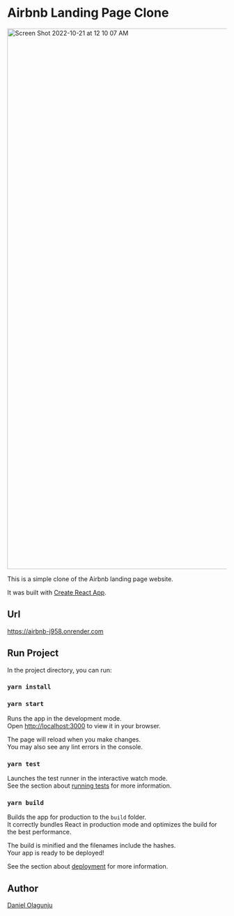 # Airbnb Landing Page Clone

<img width="1240" alt="Screen Shot 2022-10-21 at 12 10 07 AM" src="https://user-images.githubusercontent.com/26861798/197075944-d9e567ab-b85a-47e7-8ed6-4a4d431446f5.png">

This is a simple clone of the Airbnb landing page website.

It was built with [Create React App](https://github.com/facebook/create-react-app).

## Url

https://airbnb-j958.onrender.com

## Run Project

In the project directory, you can run:

### `yarn install`

### `yarn start`

Runs the app in the development mode.\
Open [http://localhost:3000](http://localhost:3000) to view it in your browser.

The page will reload when you make changes.\
You may also see any lint errors in the console.

### `yarn test`

Launches the test runner in the interactive watch mode.\
See the section about [running tests](https://facebook.github.io/create-react-app/docs/running-tests) for more information.

### `yarn build`

Builds the app for production to the `build` folder.\
It correctly bundles React in production mode and optimizes the build for the best performance.

The build is minified and the filenames include the hashes.\
Your app is ready to be deployed!

See the section about [deployment](https://facebook.github.io/create-react-app/docs/deployment) for more information.

## Author

[Daniel Olagunju](https://github.com/todak2000)

